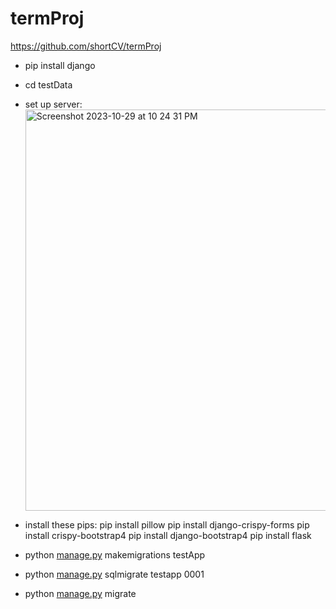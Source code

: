# termProj
https://github.com/shortCV/termProj
- pip install django
- cd testData

- set up server:
   <img width="642" alt="Screenshot 2023-10-29 at 10 24 31 PM" src="https://github.com/shortCV/termProj/assets/82280581/641c6cc8-600f-42dd-8862-4d0c6dc619d3">

    
 
- install these pips:
  pip install pillow
  pip install django-crispy-forms
  pip install crispy-bootstrap4
  pip install django-bootstrap4
  pip install flask
- python [manage.py](http://manage.py/) makemigrations testApp
- python [manage.py](http://manage.py/) sqlmigrate testapp 0001
- python [manage.py](http://manage.py/) migrate

